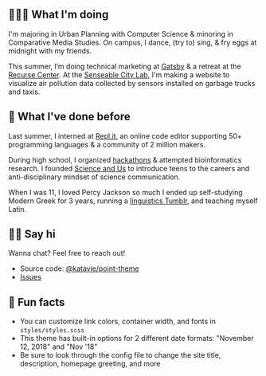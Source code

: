 ---
---

## 👩🏻‍💻 What I'm doing

I'm majoring in Urban Planning with Computer Science & minoring in Comparative Media Studies. On campus, I dance, (try to) sing, & fry eggs at midnight with my friends.

This summer, I’m doing technical marketing at [Gatsby](https://gatsbyjs.org/) & a retreat at the [Recurse Center](recurse.com). At the [Senseable City Lab](http://senseable.mit.edu/), I'm making a website to visualize air pollution data collected by sensors installed on garbage trucks and taxis.

## 🦕 What I've done before

Last summer, I interned at [Repl.it](https://repl.it/), an online code editor supporting 50+ programming languages & a community of 2 million makers.

During high school, I organized [hackathons](http://mahacks.com/) & attempted bioinformatics research. I founded [Science and Us](http://scienceandus.org/) to introduce teens to the careers and anti-disciplinary mindset of science communication.

When I was 11, I loved Percy Jackson so much I ended up self-studying Modern Greek for 3 years, running a [linguistics Tumblr](http://subjunctivelymoody.tumblr.com/), and teaching myself Latin.

## 👋🏻 Say hi

Wanna chat? Feel free to reach out!

- Source code: [@katavie/point-theme](http://github.com/katavie/point-theme)
- [Issues](https://github.com/katavie/point-theme/issues)

## 📠 Fun facts

- You can customize link colors, container width, and fonts in `styles/styles.scss`
- This theme has built-in options for 2 different date formats: "November 12, 2018" and "Nov '18"
- Be sure to look through the config file to change the site title, description, homepage greeting, and more
